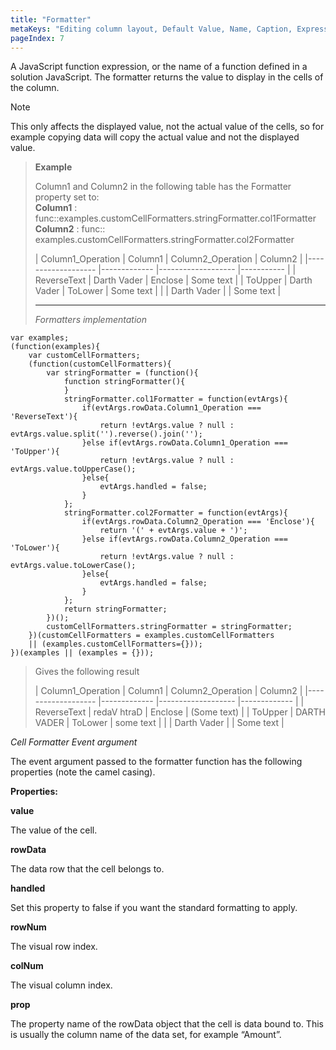 ```yaml
---
title: "Formatter"
metaKeys: "Editing column layout, Default Value, Name, Caption, Expression, Store Column Binding, Order By, Dropdown Selection, custom parameters, format, formatter"
pageIndex: 7
---
```




A JavaScript function expression, or the name of a function defined in a solution JavaScript. The formatter returns the value to display in the cells of the column. 

> [!NOTE]
> This only affects the displayed value, not the actual value of the cells, so for example copying data will copy the actual value and not the displayed value.


>**Example**
>
>Column1 and Column2 in the following table has the Formatter property set to:  
>**Column1** : func::examples.customCellFormatters.stringFormatter.col1Formatter  
>**Column2** : func:: examples.customCellFormatters.stringFormatter.col2Formatter
>
>
>| Column1_Operation 	| Column1 	| Column2_Operation 	| Column2 	|
|-------------------	|-------------	|-------------------	|-----------	|
| ReverseText 	| Darth Vader 	| Enclose 	| Some text 	|
| ToUpper 	| Darth Vader 	| ToLower 	| Some text 	|
|  	| Darth Vader 	|  	| Some text 	|
>
>___
>
>*Formatters implementation*
>
    var examples;
    (function(examples){
        var customCellFormatters;
        (function(customCellFormatters){
            var stringFormatter = (function(){
                function stringFormatter(){                
                }
                stringFormatter.col1Formatter = function(evtArgs){
                    if(evtArgs.rowData.Column1_Operation === 'ReverseText'){
                        return !evtArgs.value ? null : evtArgs.value.split('').reverse().join('');
                    }else if(evtArgs.rowData.Column1_Operation === 'ToUpper'){
                        return !evtArgs.value ? null : evtArgs.value.toUpperCase();
                    }else{
                        evtArgs.handled = false;
                    }                
                };
                stringFormatter.col2Formatter = function(evtArgs){
                    if(evtArgs.rowData.Column2_Operation === 'Enclose'){				 
                        return '(' + evtArgs.value + ')';
                    }else if(evtArgs.rowData.Column2_Operation === 'ToLower'){
                        return !evtArgs.value ? null : evtArgs.value.toLowerCase();
                    }else{
                        evtArgs.handled = false;
                    }
                };
                return stringFormatter;
            })();
            customCellFormatters.stringFormatter = stringFormatter;
        })(customCellFormatters = examples.customCellFormatters 
        || (examples.customCellFormatters={}));
    })(examples || (examples = {}));
>
>Gives the following result
>
>| Column1_Operation 	| Column1 	| Column2_Operation 	| Column2 	|
|-------------------	|-------------	|-------------------	|-------------	|
| ReverseText 	| redaV htraD 	| Enclose 	| (Some text) 	|
| ToUpper 	| DARTH VADER 	| ToLower 	| some text 	|
|  	| Darth Vader 	|  	| Some text 	|


*Cell Formatter Event argument*

The event argument passed to the formatter function has the following properties (note the camel casing).

**Properties:**

**value**

The value of the cell.

**rowData**

The data row that the cell belongs to.

**handled**

Set this property to false if you want the standard formatting to apply.

**rowNum**

The visual row index.

**colNum**

The visual column index.

**prop**

The property name of the rowData object that the cell is data bound to. This is usually the column name of the data set, for example “Amount”.



